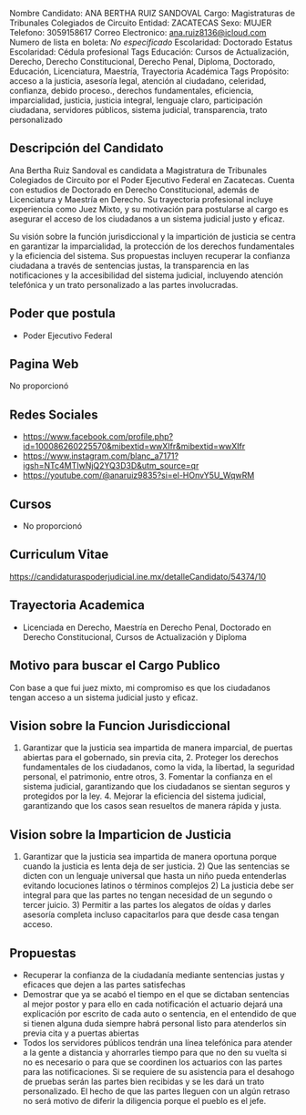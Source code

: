 Nombre Candidato: ANA BERTHA RUIZ SANDOVAL
Cargo: Magistraturas de Tribunales Colegiados de Circuito
Entidad: ZACATECAS
Sexo: MUJER
Telefono: 3059158617
Correo Electronico: ana.ruiz8136@icloud.com
Numero de lista en boleta: *No especificado*
Escolaridad: Doctorado
Estatus Escolaridad: Cédula profesional
Tags Educación: Cursos de Actualización, Derecho, Derecho Constitucional, Derecho Penal, Diploma, Doctorado, Educación, Licenciatura, Maestría, Trayectoria Académica
Tags Propósito: acceso a la justicia, asesoría legal, atención al ciudadano, celeridad, confianza, debido proceso., derechos fundamentales, eficiencia, imparcialidad, justicia, justicia integral, lenguaje claro, participación ciudadana, servidores públicos, sistema judicial, transparencia, trato personalizado


## Descripción del Candidato 

Ana Bertha Ruiz Sandoval es candidata a Magistratura de Tribunales Colegiados de Circuito por el Poder Ejecutivo Federal en Zacatecas. Cuenta con estudios de Doctorado en Derecho Constitucional, además de Licenciatura y Maestría en Derecho. Su trayectoria profesional incluye experiencia como Juez Mixto, y su motivación para postularse al cargo es asegurar el acceso de los ciudadanos a un sistema judicial justo y eficaz.

Su visión sobre la función jurisdiccional y la impartición de justicia se centra en garantizar la imparcialidad, la protección de los derechos fundamentales y la eficiencia del sistema. Sus propuestas incluyen recuperar la confianza ciudadana a través de sentencias justas, la transparencia en las notificaciones y la accesibilidad del sistema judicial, incluyendo atención telefónica y un trato personalizado a las partes involucradas.


## Poder que postula

- Poder Ejecutivo Federal


## Pagina Web

No proporcionó


## Redes Sociales

- https://www.facebook.com/profile.php?id=100086260225570&mibextid=wwXIfr&mibextid=wwXIfr
- https://www.instagram.com/blanc_a7171?igsh=NTc4MTIwNjQ2YQ3D3D&utm_source=qr
- https://youtube.com/@anaruiz9835?si=el-HOnvY5U_WqwRM


## Cursos

- No proporcionó


## Curriculum Vitae

https://candidaturaspoderjudicial.ine.mx/detalleCandidato/54374/10


## Trayectoria Academica

- Licenciada en Derecho, Maestría en Derecho Penal, Doctorado en Derecho Constitucional, Cursos de Actualización y Diploma


## Motivo para buscar el Cargo Publico

Con base a que fui juez mixto, mi compromiso es que los ciudadanos tengan acceso a un sistema judicial justo y eficaz.


## Vision sobre la Funcion Jurisdiccional

1. Garantizar que la justicia sea impartida de manera imparcial, de puertas abiertas para el gobernado, sin previa cita, 2. Proteger los derechos fundamentales de los ciudadanos, como la vida, la libertad, la seguridad personal, el patrimonio, entre otros, 3. Fomentar la confianza en el sistema judicial, garantizando que los ciudadanos se sientan seguros y protegidos por la ley. 4. Mejorar la eficiencia del sistema judicial, garantizando que los casos sean resueltos de manera rápida y justa.


## Vision sobre la Imparticion de Justicia

1) Garantizar que la justicia sea impartida de manera oportuna porque cuando la justicia es lenta deja de ser justicia. 2) Que las sentencias se dicten con un lenguaje universal que hasta un niño pueda entenderlas evitando locuciones latinos o términos complejos 2) La justicia debe ser integral para que las partes no tengan necesidad de un segundo o tercer juicio. 3) Permitir a las partes los alegatos de oídas y darles asesoría completa incluso capacitarlos para que desde casa tengan acceso.


## Propuestas

- Recuperar la confianza de la ciudadanía mediante sentencias justas y eficaces que dejen a las partes satisfechas
- Demostrar que ya se acabó el tiempo en el que se dictaban sentencias al mejor postor y para ello en cada notificación el actuario dejará una explicación por escrito de cada auto o sentencia, en el entendido de que si tienen alguna duda siempre habrá personal listo para atenderlos sin previa cita y a puertas abiertas
- Todos los servidores públicos tendrán una línea telefónica para atender a la gente a distancia y ahorrarles tiempo para que no den su vuelta si no es necesario o para que se coordinen los actuarios con las partes para las notificaciones. Si se requiere de su asistencia para el desahogo de pruebas serán las partes bien recibidas y se les dará un trato personalizado. El hecho de que las partes lleguen con un algún retraso no será motivo de diferir la diligencia porque el pueblo es el jefe.

